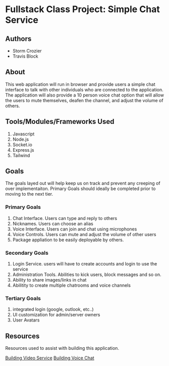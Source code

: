 # Fullstack Class Project: Simple Chat Service

## Authors
- Storm Crozier
- Travis Block

## About
This web application will run in browser and provide users a simple chat interface to talk with other individuals who are connected to the application.
The application will also provide a 10 person voice chat option that will allow the users to mute themselves, deafen the channel, and adjust the volume of others.

## Tools/Modules/Frameworks Used
1. Javascript
2. Node.js
3. Socket.io
4. Express.js
5. Tailwind

## Goals
The goals layed out will help keep us on track and prevent any creeping of over implementaiton. Primary Goals should ideally be completed prior to moving to the next tier.

### Primary Goals
1. Chat Interface. Users can type and reply to others
2. Nicknames. Users can choose an alias
3. Voice Interface. Users can join and chat using microphones
4. Voice Controls. Users can mute and adjust the volume of other users
5. Package appliation to be easily deployable by others.

### Secondary Goals
1. Login Service. users will have to create accounts and login to use the service
2. Administration Tools. Abilities to kick users, block messages and so on.
3. Ability to share images/links in chat
4. Abilitity to create multiple chatrooms and voice channels

### Tertiary Goals
1. integrated login (google, outlook, etc..)
2. UI customization for admin/server owners
3. User Avatars

## Resources
Resources used to assist with building this application.

[Building Video Service](https://levelup.gitconnected.com/building-a-video-chat-app-with-node-js-socket-io-webrtc-26f46b213017)
[Building Voice Chat](https://dev.to/hosseinmobarakian/create-simple-voice-chat-app-with-nodejs-1b70)



